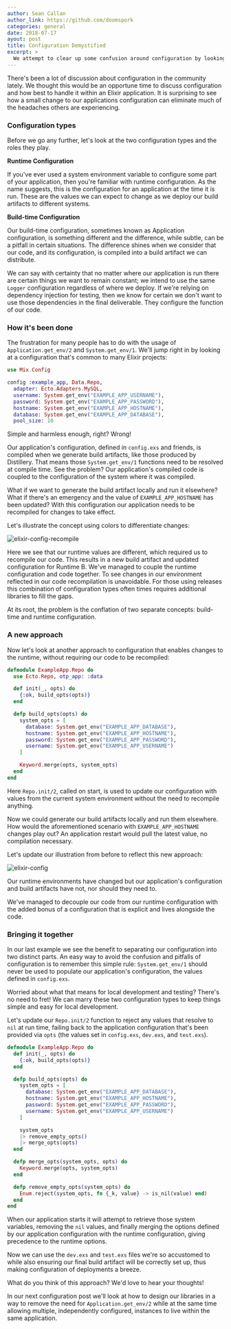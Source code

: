 ```yaml
---
author: Sean Callan
author_link: https://github.com/doomspork
categories: general
date: 2018-07-17
ayout: post
title: Configuration Demystified
excerpt: >
  We attempt to clear up some confusion around configuration by looking at the different types, the roles they play, and a different approach we could take.
---
```


There's been a lot of discussion about configuration in the community lately.
We thought this would be an opportune time to discuss configuration and how best to handle it within an Elixir application.
It is surprising to see how a small change to our applications configuration can eliminate much of the headaches others are experiencing.

### Configuration types

Before we go any further, let's look at the two configuration types and the roles they play.

__Runtime Configuration__

If you've ever used a system environment variable to configure some part of your application, then you're familiar with runtime configuration.
As the name suggests, this is the configuration for an application at the time it is run.
These are the values we can expect to change as we deploy our build artifacts to different systems.

__Build-time Configuration__

Our build-time configuration, sometimes known as Application configuration, is something different and the difference, while subtle, can be a pitfall in certain situations.
The difference shines when we consider that our code, and its configuration, is compiled into a build artifact we can distribute.

We can say with certainty that no matter where our application is run there are certain things we want to remain constant; we intend to use the same `Logger` configuration regardless of where we deploy.
If we're relying on dependency injection for testing, then we know for certain we don't want to use those dependencies in the final deliverable.
They configure the function of our code.

### How it's been done

The frustration for many people has to do with the usage of `Application.get_env/2` and `System.get_env/1`.
We'll jump right in by looking at a configuration that's common to many Elixir projects:

```elixir
use Mix.Config

config :example_app, Data.Repo,
  adapter: Ecto.Adapters.MySQL,
  username: System.get_env("EXAMPLE_APP_USERNAME"),
  password: System.get_env("EXAMPLE_APP_PASSWORD"),
  hostname: System.get_env("EXAMPLE_APP_HOSTNAME"),
  database: System.get_env("EXAMPLE_APP_DATABASE"),
  pool_size: 10
```

Simple and harmless enough, right?
Wrong!

Our application's configuration, defined in `config.exs` and friends, is compiled when we generate build artifacts, like those produced by Distillery.
That means those `System.get_env/1` functions need to be resolved at compile time.
See the problem?
Our application's compiled code is coupled to the configuration of the system where it was compiled.

What if we want to generate the build artifact locally and run it elsewhere?
What if there's an emergency and the value of `EXAMPLE_APP_HOSTNAME` has been updated?
With this configuration our application needs to be recompiled for changes to take effect.

Let's illustrate the concept using colors to differentiate changes:

![elixir-config-recompile](https://user-images.githubusercontent.com/73386/41503026-d8a66ef4-7185-11e8-95fa-37598f6a56ff.png)

Here we see that our runtime values are different, which required us to recompile our code.
This results in a new build artifact and updated configuration for Runtime B.
We've managed to couple the runtime configuration and code together.
To see changes in our environment reflected in our code recompilation is unavoidable.
For those using releases this combination of configuration types often times requires additional libraries to fill the gaps.

At its root, the problem is the conflation of two separate concepts: build-time and runtime configuration.

### A new approach

Now let's look at another approach to configuration that enables changes to the runtime, without requiring our code to be recompiled:

```elixir
defmodule ExampleApp.Repo do
  use Ecto.Repo, otp_app: :data

  def init(_, opts) do
    {:ok, build_opts(opts)}
  end

  defp build_opts(opts) do
    system_opts = [
      database: System.get_env("EXAMPLE_APP_DATABASE"),
      hostname: System.get_env("EXAMPLE_APP_HOSTNAME"),
      password: System.get_env("EXAMPLE_APP_PASSWORD"),
      username: System.get_env("EXAMPLE_APP_USERNAME")
    ]

    Keyword.merge(opts, system_opts)
  end
end
```

Here `Repo.init/2`, called on start, is used to update our configuration with values from the current system environment without the need to recompile anything.

Now we could generate our build artifacts locally and run them elsewhere.
How would the aforementioned scenario with `EXAMPLE_APP_HOSTNAME` changes play out?
An application restart would pull the latest value, no compilation necessary.

Let's update our illustration from before to reflect this new approach:

![elixir-config](https://user-images.githubusercontent.com/73386/41503027-d8b8ecc8-7185-11e8-8284-73d417fea6dc.png)

Our runtime environments have changed but our application's configuration and build artifacts have not, nor should they need to.

We've managed to decouple our code from our runtime configuration with the added bonus of a configuration that is explicit and lives alongside the code.

### Bringing it together

In our last example we see the benefit to separating our configuration into two distinct parts.
An easy way to avoid the confusion and pitfalls of configuration is to remember this simple rule: `System.get_env/1` should never be used to populate our application's configuration, the values defined in `config.exs`.

Worried about what that means for local development and testing?
There's no need to fret!
We can marry these two configuration types to keep things simple and easy for local development.

Let's update our `Repo.init/2` function to reject any values that resolve to `nil` at run time, failing back to the application configuration that's been provided via `opts` (the values set in `config.exs`, `dev.exs`, and `test.exs`).

```elixir
defmodule ExampleApp.Repo do
  def init(_, opts) do
    {:ok, build_opts(opts)}
  end

  defp build_opts(opts) do
    system_opts = [
      database: System.get_env("EXAMPLE_APP_DATABASE"),
      hostname: System.get_env("EXAMPLE_APP_HOSTNAME"),
      password: System.get_env("EXAMPLE_APP_PASSWORD"),
      username: System.get_env("EXAMPLE_APP_USERNAME")
    ]

    system_opts
    |> remove_empty_opts()
    |> merge_opts(opts)
  end

  defp merge_opts(system_opts, opts) do
    Keyword.merge(opts, system_opts)
  end

  defp remove_empty_opts(system_opts) do
    Enum.reject(system_opts, fn {_k, value} -> is_nil(value) end)
  end
end
```

When our application starts it will attempt to retrieve those system variables, removing the `nil` values, and finally merging the options defined by our application configuration with the runtime configuration, giving precedence to the runtime options.

Now we can use the `dev.exs` and `test.exs` files we're so accustomed to while also ensuring our final build artifact will be correctly set up, thus making configuration of deployments a breeze.

What do you think of this approach?
We'd love to hear your thoughts!

In our next configuration post we'll look at how to design our libraries in a way to remove the need for `Application.get_env/2` while at the same time allowing multiple, independently configured, instances to live within the same application.
